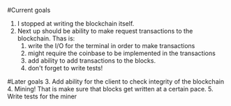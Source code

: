 
#Current goals
1. I stopped at writing the blockchain itself.
2. Next up should be ability to make request transactions to the blockchain. Thas is:
    1. write the I/O for the terminal in order to make transactions
    2. might require the coinbase to be implemented in the transactions
    3. add ability to add transactions to the blocks.
    4. don't forget to write tests!

#Later goals
3. Add ability for the client to check integrity of the blockchain
4. Mining! That is make sure that blocks get written at a certain pace.
5. Write tests for the miner

